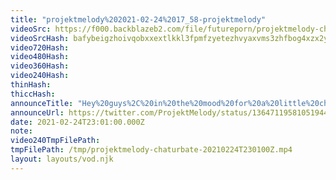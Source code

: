 ```yaml
---
title: "projektmelody%202021-02-24%2017_58-projektmelody"
videoSrc: https://f000.backblazeb2.com/file/futureporn/projektmelody-chaturbate-2021-02-24.mp4
videoSrcHash: bafybeigzhoivqobxxextlkkl3fpmfzyetezhvyaxvms3zhfbog4xzx2yae
video720Hash: 
video480Hash: 
video360Hash: 
video240Hash: 
thinHash: 
thiccHash: 
announceTitle: "Hey%20guys%2C%20in%20the%20mood%20for%20a%20little%20chattin%2C%20and%20a%20little%20baitin%2C%20hbu"
announceUrl: https://twitter.com/ProjektMelody/status/1364711958105194498
date: 2021-02-24T23:01:00.000Z
note: 
video240TmpFilePath: 
tmpFilePath: /tmp/projektmelody-chaturbate-20210224T230100Z.mp4
layout: layouts/vod.njk
---
```

